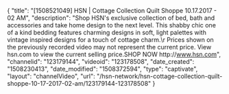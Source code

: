 {
    "title": "[1508521049] HSN | Cottage Collection Quilt Shoppe 10.17.2017 - 02 AM",
    "description": "Shop HSN's exclusive collection of bed, bath and accessories and take home design to the next level. This shabby chic one of a kind bedding features charming designs in soft, light palettes with vintage inspired designs for a touch of cottage charm.\r Prices shown on the previously recorded video may not represent the current price.  View hsn.com to view the current selling price.SHOP NOW http:\/\/www.hsn.com",
    "channelid": "123179144",
    "videoid": "123178508",
    "date_created": "1508230413",
    "date_modified": "1508372594",
    "type": "captivate",
    "layout": "channelVideo",
    "url": "\/hsn-network\/hsn-cottage-collection-quilt-shoppe-10-17-2017-02-am\/123179144-123178508"
}